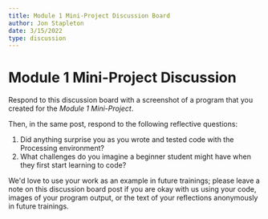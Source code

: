 ```yaml
---
title: Module 1 Mini-Project Discussion Board
author: Jon Stapleton 
date: 3/15/2022
type: discussion
---
```


# Module 1 Mini-Project Discussion

Respond to this discussion board with a screenshot of a program that you created for the *Module 1 Mini-Project*.

Then, in the same post, respond to the following reflective questions:

1. Did anything surprise you as you wrote and tested code with the Processing environment?
2. What challenges do you imagine a beginner student might have when they first start learning to code?

We'd love to use your work as an example in future trainings; please leave a note on this discussion board post if you are okay with us using your code, images of your program output, or the text of your reflections anonymously in future trainings.
  



